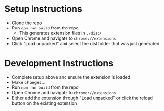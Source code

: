 # Setup Instructions
- Clone the repo
- Run `npm run build` from the repo
  - This generates extension files in `./dist/`
- Open Chrome and navigate to `chrome://extensions`
- Click "Load unpacked" and select the dist folder that was just generated

# Development Instructions
- Complete setup above and ensure the extension is loaded
- Make changes...
- Run `npm run build` from the repo
- Open Chrome and navigate to `chrome://extensions`
- Either add the extension through "Load unpacked" or click the reload button on the existing extension
